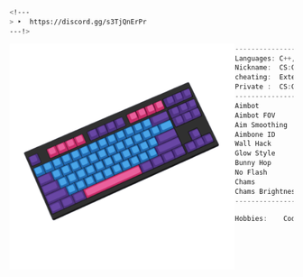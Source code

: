  
```zsh
<!---
> ‣  https://discord.gg/s3TjQnErPr
---!>
```
<img align="left" src="https://github.com/h4x-02/h4x-02/blob/h4x-02/csgo.png" alt="logo.png" width="400" /> 
 
```csharp
-----------------------------------------------------
Languages: C++,
Nickname:  CS:GO SENS
cheating:  External
Private :  CS:GO SENSE
-----------------------------------------------------
Aimbot
Aimbot FOV 
Aim Smoothing 
Aimbone ID
Wall Hack
Glow Style
Bunny Hop
No Flash
Chams
Chams Brightness
-----------------------------------------------------
```
```csharp
Hobbies:    Coding, Cheating, Gaming
```
